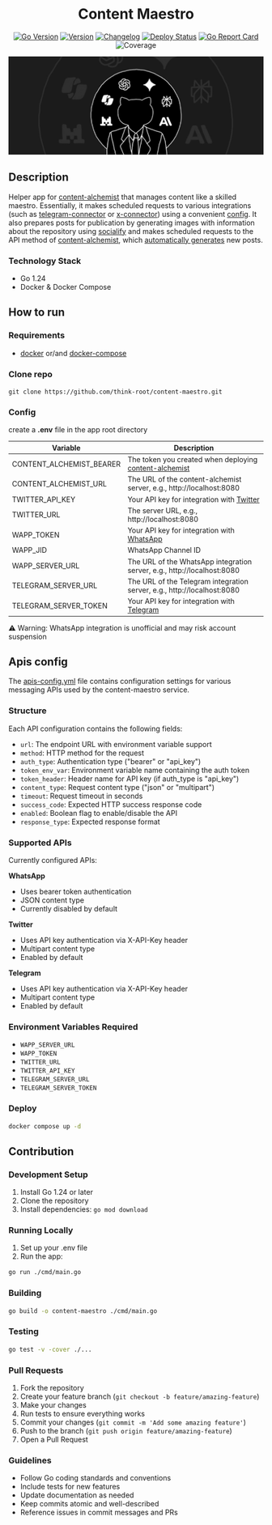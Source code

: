 <h1 align="center">Content Maestro</h1>

<div align="center">

[![Go Version](https://img.shields.io/github/go-mod/go-version/think-root/content-maestro)](https://github.com/think-root/content-maestro)
[![Version](https://img.shields.io/github/v/release/think-root/content-maestro)](https://github.com/think-root/content-maestro/releases)
[![Changelog](https://img.shields.io/badge/changelog-view-blue)](CHANGELOG.md)
[![Deploy Status](https://github.com/think-root/content-maestro/workflows/Deploy%20content-maestro/badge.svg)](https://github.com/think-root/content-maestro/actions/workflows/deploy.yml)
[![Go Report Card](https://goreportcard.com/badge/github.com/think-root/content-maestro)](https://goreportcard.com/report/github.com/think-root/content-maestro)
![Coverage](https://img.shields.io/badge/Coverage-49%25-red.svg)

<img src="baner.png" alt="baner">

</div>

## Description

Helper app for [content-alchemist](https://github.com/think-root/content-alchemist) that manages content like a skilled maestro. Essentially, it makes scheduled requests to various integrations (such as [telegram-connector](https://github.com/think-root/telegram-connector) or [x-connector](https://github.com/think-root/x-connector)) using a convenient [config](internal/api/apis-config.yml). It also prepares posts for publication by generating images with information about the repository using [socialify](https://github.com/wei/socialify) and makes scheduled requests to the API method of [content-alchemist](https://github.com/think-root/content-alchemist), which [automatically generates](https://github.com/think-root/content-alchemist?tab=readme-ov-file#apiauto-generate) new posts.

### Technology Stack

- Go 1.24
- Docker & Docker Compose

## How to run

### Requirements

- [docker](https://docs.docker.com/engine/install/) or/and [docker-compose](https://docs.docker.com/compose/install/)

### Clone repo

```shell
git clone https://github.com/think-root/content-maestro.git
```

### Config

create a **.env** file in the app root directory

| Variable                 | Description                                                                                               |
| ------------------------ | --------------------------------------------------------------------------------------------------------- |
| CONTENT_ALCHEMIST_BEARER | The token you created when deploying [content-alchemist](https://github.com/think-root/content-alchemist) |
| CONTENT_ALCHEMIST_URL    | The URL of the content-alchemist server, e.g., http://localhost:8080                                      |
| TWITTER_API_KEY          | Your API key for integration with [Twitter](https://github.com/think-root/x-connector)                    |
| TWITTER_URL              | The server URL, e.g., http://localhost:8080                                                               |
| WAPP_TOKEN               | Your API key for integration with [WhatsApp](https://github.com/think-root/whatsapp-connector)            |
| WAPP_JID                 | WhatsApp Channel ID                                                                                       |
| WAPP_SERVER_URL          | The URL of the WhatsApp integration server, e.g., http://localhost:8080                                   |
| TELEGRAM_SERVER_URL      | The URL of the Telegram integration server, e.g., http://localhost:8080                                   |
| TELEGRAM_SERVER_TOKEN    | Your API key for integration with [Telegram](https://github.com/think-root/telegram-connector)            |

⚠️ Warning: WhatsApp integration is unofficial and may risk account suspension


## Apis config

The [apis-config.yml](internal/api/apis-config.yml) file contains configuration settings for various messaging APIs used by the content-maestro service.

### Structure

Each API configuration contains the following fields:

- `url`: The endpoint URL with environment variable support
- `method`: HTTP method for the request
- `auth_type`: Authentication type ("bearer" or "api_key")
- `token_env_var`: Environment variable name containing the auth token
- `token_header`: Header name for API key (if auth_type is "api_key")
- `content_type`: Request content type ("json" or "multipart")
- `timeout`: Request timeout in seconds
- `success_code`: Expected HTTP success response code
- `enabled`: Boolean flag to enable/disable the API
- `response_type`: Expected response format

### Supported APIs

Currently configured APIs:

**WhatsApp**

- Uses bearer token authentication
- JSON content type
- Currently disabled by default

**Twitter**

- Uses API key authentication via X-API-Key header
- Multipart content type
- Enabled by default

**Telegram**

- Uses API key authentication via X-API-Key header
- Multipart content type
- Enabled by default

### Environment Variables Required

- `WAPP_SERVER_URL`
- `WAPP_TOKEN`
- `TWITTER_URL`
- `TWITTER_API_KEY`
- `TELEGRAM_SERVER_URL`
- `TELEGRAM_SERVER_TOKEN`

### Deploy

```bash
docker compose up -d
```

## Contribution

### Development Setup

1. Install Go 1.24 or later
2. Clone the repository
3. Install dependencies: `go mod download`

### Running Locally

1. Set up your .env file
2. Run the app:
  ```bash
  go run ./cmd/main.go
  ```

### Building

```bash
go build -o content-maestro ./cmd/main.go
```

### Testing

```bash
go test -v -cover ./...
```

### Pull Requests

1. Fork the repository
2. Create your feature branch (`git checkout -b feature/amazing-feature`)
3. Make your changes
4. Run tests to ensure everything works
5. Commit your changes (`git commit -m 'Add some amazing feature'`)
6. Push to the branch (`git push origin feature/amazing-feature`)
7. Open a Pull Request

### Guidelines

- Follow Go coding standards and conventions
- Include tests for new features
- Update documentation as needed
- Keep commits atomic and well-described
- Reference issues in commit messages and PRs

